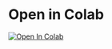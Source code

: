 # Open in Colab

[![Open In Colab](https://colab.research.google.com/assets/colab-badge.svg)](https://colab.research.google.com/github/kwabam/star-rail-simulator/blob/master/simulator.ipynb)

